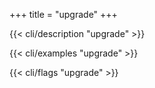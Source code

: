 +++
title = "upgrade"
+++

{{< cli/description "upgrade" >}}

{{< cli/examples "upgrade" >}}

{{< cli/flags "upgrade" >}}